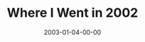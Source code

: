 ---
layout: message
category: message
series: "The Space Between"
title: "Where I Went in 2002"
date: 2003-01-04-00-00
message_id: 248
audio: "http://s3.amazonaws.com/crossroads-media/message/audio/Where%20I%20Went%20in%202002.mp3"
audio-duration: "38:06"
explicit: false
---